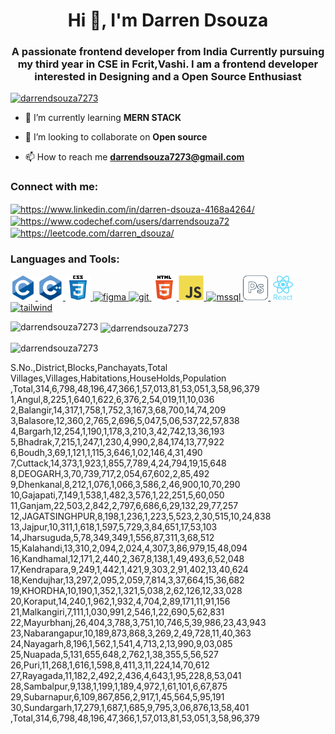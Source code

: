 <h1 align="center">Hi 👋, I'm Darren Dsouza</h1>
<h3 align="center">A passionate frontend developer from India Currently pursuing my third year in CSE in Fcrit,Vashi. I am a frontend developer interested in Designing and a Open Source Enthusiast</h3>

<p align="left"> <a href="https://github.com/ryo-ma/github-profile-trophy"><img src="https://github-profile-trophy.vercel.app/?username=darrendsouza7273" alt="darrendsouza7273" /></a> </p>

- 🌱 I’m currently learning **MERN STACK**

- 👯 I’m looking to collaborate on **Open source**

- 📫 How to reach me **darrendsouza7273@gmail.com**

<h3 align="left">Connect with me:</h3>
<p align="left">
<a href="https://linkedin.com/in/https://www.linkedin.com/in/darren-dsouza-4168a4264/" target="blank"><img align="center" src="https://raw.githubusercontent.com/rahuldkjain/github-profile-readme-generator/master/src/images/icons/Social/linked-in-alt.svg" alt="https://www.linkedin.com/in/darren-dsouza-4168a4264/" height="30" width="40" /></a>
<a href="https://www.codechef.com/users/https://www.codechef.com/users/darrendsouza72" target="blank"><img align="center" src="https://cdn.jsdelivr.net/npm/simple-icons@3.1.0/icons/codechef.svg" alt="https://www.codechef.com/users/darrendsouza72" height="30" width="40" /></a>
<a href="https://www.leetcode.com/https://leetcode.com/darren_dsouza/" target="blank"><img align="center" src="https://raw.githubusercontent.com/rahuldkjain/github-profile-readme-generator/master/src/images/icons/Social/leet-code.svg" alt="https://leetcode.com/darren_dsouza/" height="30" width="40" /></a>
</p>

<h3 align="left">Languages and Tools:</h3>
<p align="left"> <a href="https://www.cprogramming.com/" target="_blank" rel="noreferrer"> <img src="https://raw.githubusercontent.com/devicons/devicon/master/icons/c/c-original.svg" alt="c" width="40" height="40"/> </a> <a href="https://www.w3schools.com/cpp/" target="_blank" rel="noreferrer"> <img src="https://raw.githubusercontent.com/devicons/devicon/master/icons/cplusplus/cplusplus-original.svg" alt="cplusplus" width="40" height="40"/> </a> <a href="https://www.w3schools.com/css/" target="_blank" rel="noreferrer"> <img src="https://raw.githubusercontent.com/devicons/devicon/master/icons/css3/css3-original-wordmark.svg" alt="css3" width="40" height="40"/> </a> <a href="https://www.figma.com/" target="_blank" rel="noreferrer"> <img src="https://www.vectorlogo.zone/logos/figma/figma-icon.svg" alt="figma" width="40" height="40"/> </a> <a href="https://git-scm.com/" target="_blank" rel="noreferrer"> <img src="https://www.vectorlogo.zone/logos/git-scm/git-scm-icon.svg" alt="git" width="40" height="40"/> </a> <a href="https://www.w3.org/html/" target="_blank" rel="noreferrer"> <img src="https://raw.githubusercontent.com/devicons/devicon/master/icons/html5/html5-original-wordmark.svg" alt="html5" width="40" height="40"/> </a> <a href="https://developer.mozilla.org/en-US/docs/Web/JavaScript" target="_blank" rel="noreferrer"> <img src="https://raw.githubusercontent.com/devicons/devicon/master/icons/javascript/javascript-original.svg" alt="javascript" width="40" height="40"/> </a> <a href="https://www.microsoft.com/en-us/sql-server" target="_blank" rel="noreferrer"> <img src="https://www.svgrepo.com/show/303229/microsoft-sql-server-logo.svg" alt="mssql" width="40" height="40"/> </a> <a href="https://www.photoshop.com/en" target="_blank" rel="noreferrer"> <img src="https://raw.githubusercontent.com/devicons/devicon/master/icons/photoshop/photoshop-line.svg" alt="photoshop" width="40" height="40"/> </a> <a href="https://reactjs.org/" target="_blank" rel="noreferrer"> <img src="https://raw.githubusercontent.com/devicons/devicon/master/icons/react/react-original-wordmark.svg" alt="react" width="40" height="40"/> </a> <a href="https://tailwindcss.com/" target="_blank" rel="noreferrer"> <img src="https://www.vectorlogo.zone/logos/tailwindcss/tailwindcss-icon.svg" alt="tailwind" width="40" height="40"/> </a> </p>

<p><img align="left" src="https://github-readme-stats.vercel.app/api/top-langs?username=darrendsouza7273&show_icons=true&locale=en&layout=compact" alt="darrendsouza7273" /></p>

<p>&nbsp;<img align="center" src="https://github-readme-stats.vercel.app/api?username=darrendsouza7273&show_icons=true&locale=en" alt="darrendsouza7273" /></p>

<p><img align="center" src="https://github-readme-streak-stats.herokuapp.com/?user=darrendsouza7273&" alt="darrendsouza7273" /></p>




























S.No.,District,Blocks,Panchayats,Total Villages,Villages,Habitations,HouseHolds,Population
,Total,314,6,798,48,196,47,366,1,57,013,81,53,051,3,58,96,379
1,Angul,8,225,1,640,1,622,6,376,2,54,019,11,10,036
2,Balangir,14,317,1,758,1,752,3,167,3,68,700,14,74,209
3,Balasore,12,360,2,765,2,696,5,047,5,06,537,22,57,838
4,Bargarh,12,254,1,190,1,178,3,210,3,42,742,13,36,193
5,Bhadrak,7,215,1,247,1,230,4,990,2,84,174,13,77,922
6,Boudh,3,69,1,121,1,115,3,646,1,02,146,4,31,490
7,Cuttack,14,373,1,923,1,855,7,789,4,24,794,19,15,648
8,DEOGARH,3,70,739,717,2,054,67,602,2,85,492
9,Dhenkanal,8,212,1,076,1,066,3,586,2,46,900,10,70,290
10,Gajapati,7,149,1,538,1,482,3,576,1,22,251,5,60,050
11,Ganjam,22,503,2,842,2,797,6,686,6,29,132,29,77,257
12,JAGATSINGHPUR,8,198,1,236,1,223,5,523,2,30,515,10,24,838
13,Jajpur,10,311,1,618,1,597,5,729,3,84,651,17,53,103
14,Jharsuguda,5,78,349,349,1,556,87,311,3,68,512
15,Kalahandi,13,310,2,094,2,024,4,307,3,86,979,15,48,094
16,Kandhamal,12,171,2,440,2,367,8,138,1,49,493,6,52,048
17,Kendrapara,9,249,1,442,1,421,9,303,2,91,402,13,40,624
18,Kendujhar,13,297,2,095,2,059,7,814,3,37,664,15,36,682
19,KHORDHA,10,190,1,352,1,321,5,038,2,62,126,12,33,028
20,Koraput,14,240,1,962,1,932,4,704,2,89,171,11,91,156
21,Malkangiri,7,111,1,030,991,2,546,1,22,690,5,62,831
22,Mayurbhanj,26,404,3,788,3,751,10,746,5,39,986,23,43,943
23,Nabarangapur,10,189,873,868,3,269,2,49,728,11,40,363
24,Nayagarh,8,196,1,562,1,541,4,713,2,13,990,9,03,085
25,Nuapada,5,131,655,648,2,762,1,38,355,5,56,527
26,Puri,11,268,1,616,1,598,8,411,3,11,224,14,70,612
27,Rayagada,11,182,2,492,2,436,4,643,1,95,228,8,53,041
28,Sambalpur,9,138,1,199,1,189,4,972,1,61,101,6,67,875
29,Subarnapur,6,109,867,856,2,917,1,45,564,5,95,191
30,Sundargarh,17,279,1,687,1,685,9,795,3,06,876,13,58,401
,Total,314,6,798,48,196,47,366,1,57,013,81,53,051,3,58,96,379
